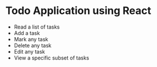 
# Todo Application using React
* Read a list of tasks
* Add a task
* Mark any task
* Delete any task
* Edit any task
* View a specific subset of tasks
